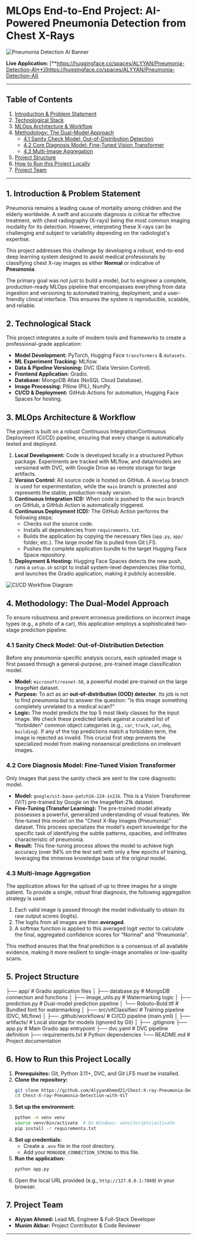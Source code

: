# MLOps End-to-End Project: AI-Powered Pneumonia Detection from Chest X-Rays

![Pneumonia Detection AI Banner](httpshttps://your-image-hosting-service.com/banner.png) 
<!-- Optional: Create a banner image and upload it to a service like imgur.com or directly to your repo -->

**Live Application:** [**https://huggingface.co/spaces/ALYYAN/Pneumonia-Detection-AI**](https://huggingface.co/spaces/ALYYAN/Pneumonia-Detection-AI) <!-- Make sure this link is correct -->

---

## Table of Contents
1.  [Introduction & Problem Statement](#1-introduction--problem-statement)
2.  [Technological Stack](#2-technological-stack)
3.  [MLOps Architecture & Workflow](#3-mlops-architecture--workflow)
4.  [Methodology: The Dual-Model Approach](#4-methodology-the-dual-model-approach)
    -   [4.1 Sanity Check Model: Out-of-Distribution Detection](#41-sanity-check-model-out-of-distribution-detection)
    -   [4.2 Core Diagnosis Model: Fine-Tuned Vision Transformer](#42-core-diagnosis-model-fine-tuned-vision-transformer)
    -   [4.3 Multi-Image Aggregation](#43-multi-image-aggregation)
5.  [Project Structure](#5-project-structure)
6.  [How to Run this Project Locally](#6-how-to-run-this-project-locally)
7.  [Project Team](#7-project-team)

---

## 1. Introduction & Problem Statement

Pneumonia remains a leading cause of mortality among children and the elderly worldwide. A swift and accurate diagnosis is critical for effective treatment, with chest radiography (X-rays) being the most common imaging modality for its detection. However, interpreting these X-rays can be challenging and subject to variability depending on the radiologist's expertise.

This project addresses this challenge by developing a robust, end-to-end deep learning system designed to assist medical professionals by classifying chest X-ray images as either **Normal** or indicative of **Pneumonia**.

The primary goal was not just to build a model, but to engineer a complete, production-ready MLOps pipeline that encompasses everything from data ingestion and versioning to automated training, deployment, and a user-friendly clinical interface. This ensures the system is reproducible, scalable, and reliable.

## 2. Technological Stack

This project integrates a suite of modern tools and frameworks to create a professional-grade application:

*   **Model Development:** PyTorch, Hugging Face `transformers` & `datasets`.
*   **ML Experiment Tracking:** MLflow.
*   **Data & Pipeline Versioning:** DVC (Data Version Control).
*   **Frontend Application:** Gradio.
*   **Database:** MongoDB Atlas (NoSQL Cloud Database).
*   **Image Processing:** Pillow (PIL), NumPy.
*   **CI/CD & Deployment:** GitHub Actions for automation, Hugging Face Spaces for hosting.

## 3. MLOps Architecture & Workflow

The project is built on a robust Continuous Integration/Continuous Deployment (CI/CD) pipeline, ensuring that every change is automatically tested and deployed.

1.  **Local Development:** Code is developed locally in a structured Python package. Experiments are tracked with MLflow, and data/models are versioned with DVC, with Google Drive as remote storage for large artifacts.
2.  **Version Control:** All source code is hosted on GitHub. A `develop` branch is used for experimentation, while the `main` branch is protected and represents the stable, production-ready version.
3.  **Continuous Integration (CI):** When code is pushed to the `main` branch on GitHub, a GitHub Action is automatically triggered.
4.  **Continuous Deployment (CD):** The GitHub Action performs the following steps:
    *   Checks out the source code.
    *   Installs all dependencies from `requirements.txt`.
    *   Builds the application by copying the necessary files (`app.py`, `app/` folder, etc.). The large model file is pulled from Git LFS.
    *   Pushes the complete application bundle to the target Hugging Face Space repository.
5.  **Deployment & Hosting:** Hugging Face Spaces detects the new push, runs a `setup.sh` script to install system-level dependencies (like fonts), and launches the Gradio application, making it publicly accessible.

![CI/CD Workflow Diagram](https://your-image-hosting-service.com/cicd-diagram.png) 
<!-- Optional: Create a simple diagram of this workflow -->

## 4. Methodology: The Dual-Model Approach

To ensure robustness and prevent erroneous predictions on incorrect image types (e.g., a photo of a car), this application employs a sophisticated two-stage prediction pipeline.

### 4.1 Sanity Check Model: Out-of-Distribution Detection

Before any pneumonia-specific analysis occurs, each uploaded image is first passed through a general-purpose, pre-trained image classification model.

*   **Model:** `microsoft/resnet-50`, a powerful model pre-trained on the large ImageNet dataset.
*   **Purpose:** To act as an **out-of-distribution (OOD) detector**. Its job is not to find pneumonia but to answer the question: "Is this image something completely unrelated to a medical scan?"
*   **Logic:** The model predicts the top 5 most likely classes for the input image. We check these predicted labels against a curated list of "forbidden" common object categories (e.g., `car`, `truck`, `cat`, `dog`, `building`). If any of the top predictions match a forbidden term, the image is rejected as invalid. This crucial first step prevents the specialized model from making nonsensical predictions on irrelevant images.

### 4.2 Core Diagnosis Model: Fine-Tuned Vision Transformer

Only images that pass the sanity check are sent to the core diagnostic model.

*   **Model:** `google/vit-base-patch16-224-in21k`. This is a Vision Transformer (ViT) pre-trained by Google on the ImageNet-21k dataset.
*   **Fine-Tuning (Transfer Learning):** The pre-trained model already possesses a powerful, generalized understanding of visual features. We fine-tuned this model on the "Chest X-Ray Images (Pneumonia)" dataset. This process specializes the model's expert knowledge for the specific task of identifying the subtle patterns, opacities, and infiltrates characteristic of pneumonia.
*   **Result:** This fine-tuning process allows the model to achieve high accuracy (over 94% on the test set) with only a few epochs of training, leveraging the immense knowledge base of the original model.

### 4.3 Multi-Image Aggregation

The application allows for the upload of up to three images for a single patient. To provide a single, robust final diagnosis, the following aggregation strategy is used:

1.  Each valid image is passed through the model individually to obtain its raw output scores (logits).
2.  The logits from all images are then **averaged**.
3.  A softmax function is applied to this averaged logit vector to calculate the final, aggregated confidence scores for "Normal" and "Pneumonia".

This method ensures that the final prediction is a consensus of all available evidence, making it more resilient to single-image anomalies or low-quality scans.

## 5. Project Structure

├── app/ # Gradio application files
│ ├── database.py # MongoDB connection and functions
│ ├── image_utils.py # Watermarking logic
│ ├── prediction.py # Dual-model prediction pipeline
│ └── Roboto-Bold.ttf # Bundled font for watermarking
│
├── src/vitClassifier/ # Training pipeline (DVC, MLflow)
│
├── .github/workflows/ # CI/CD pipeline (main.yml)
│
├── artifacts/ # Local storage for models (ignored by Git)
│
├── .gitignore
├── app.py # Main Gradio app entrypoint
├── dvc.yaml # DVC pipeline definition
├── requirements.txt # Python dependencies
└── README.md # Project documentation

## 6. How to Run this Project Locally

1.  **Prerequisites:** Git, Python 3.11+, DVC, and Git LFS must be installed.
2.  **Clone the repository:**
    ```bash
    git clone https://github.com/AlyyanAhmed21/Chest-X-ray-Pneumonia-Detection-with-ViT.git
    cd Chest-X-ray-Pneumonia-Detection-with-ViT
    ```
3.  **Set up the environment:**
    ```bash
    python -m venv venv
    source venv/bin/activate  # On Windows: venv\Scripts\activate
    pip install -r requirements.txt
    ```
4.  **Set up credentials:**
    *   Create a `.env` file in the root directory.
    *   Add your `MONGODB_CONNECTION_STRING` to this file.
5.  **Run the application:**
    ```bash
    python app.py
    ```
6.  Open the local URL provided (e.g., `http://127.0.0.1:7860`) in your browser.

## 7. Project Team

*   **Alyyan Ahmed:** Lead ML Engineer & Full-Stack Developer
*   **Munim Akbar:** Project Contributor & Code Reviewer

---
